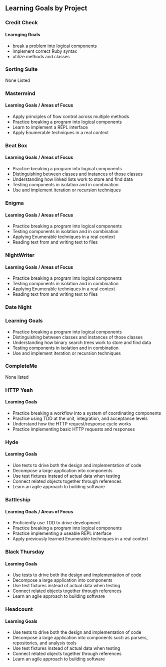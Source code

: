 ## Learning Goals by Project   

### Credit Check  
#### Learnging Goals 
* break a problem into logical components 
* implement correct Ruby syntax
* utilize methods and classes 

### Sorting Suite  
None Listed  

### Mastermind  
#### Learning Goals / Areas of Focus
*   Apply principles of flow control across multiple methods
*   Practice breaking a program into logical components
*   Learn to implement a REPL interface
*   Apply Enumerable techniques in a real context

### Beat Box 
#### Learning Goals / Areas of Focus
* Practice breaking a program into logical components
* Distinguishing between classes and instances of those classes
* Understanding how linked lists work to store and find data
* Testing components in isolation and in combination
* Use and implement iteration or recursion techniques

### Enigma  
#### Learning Goals / Areas of Focus
* Practice breaking a program into logical components
* Testing components in isolation and in combination
* Applying Enumerable techniques in a real context
* Reading text from and writing text to files

### NightWriter  
#### Learning Goals / Areas of Focus
* Practice breaking a program into logical components
* Testing components in isolation and in combination
* Applying Enumerable techniques in a real context
* Reading text from and writing text to files

### Date Night  
### Learning Goals 
* Practice breaking a program into logical components
* Distinguishing between classes and instances of those classes
* Understanding how binary search trees work to store and find data
* Testing components in isolation and in combination 
* Use and implement iteration or recursion techniques


### CompleteMe  
None listed  

### HTTP Yeah 
#### Learning Goals
* Practice breaking a workflow into a system of coordinating components
* Practice using TDD at the unit, integration, and acceptance levels
* Understand how the HTTP request/response cycle works
* Practice implementing basic HTTP requests and responses  

### Hyde  
#### Learning Goals
* Use tests to drive both the design and implementation of code
* Decompose a large application into components
* Use test fixtures instead of actual data when testing
* Connect related objects together through references
* Learn an agile approach to building software

### Battleship  
#### Learning Goals / Areas of Focus
* Proficiently use TDD to drive development
* Practice breaking a program into logical components
* Practice implementing a useable REPL interface
* Apply previously learned Enumerable techniques in a real context

### Black Thursday  
#### Learning Goals
*   Use tests to drive both the design and implementation of code
*   Decompose a large application into components
*   Use test fixtures instead of actual data when testing
*   Connect related objects together through references
*   Learn an agile approach to building software  

### Headcount  
#### Learning Goals
* Use tests to drive both the design and implementation of code
* Decompose a large application into components such as parsers, repositories, and analysis tools
* Use test fixtures instead of actual data when testing
* Connect related objects together through references
* Learn an agile approach to building software
